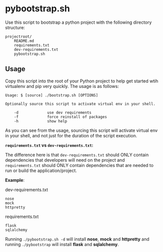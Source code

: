 # pybootstrap.sh

Use this script to bootstrap a python project with the following directory structure:

```
projectroot/
    README.md
    requirements.txt
    dev-requirements.txt
    pybootstrap.sh
```

## Usage

Copy this script into the root of your Python project to help get started wtih virtualenv
and pip very quickly.  The usage is as follows:

```
Usage: $ [source] ./bootstrap.sh [OPTIONS]

Optionally source this script to activate virtual env in your shell.

    -d             use dev requirements
    -f             force reinstall of packages
    -h             show help
```

As you can see from the usage, sourcing this script will activate virtual env in
your shell, and not just for the duration of the script execution.

**`requirements.txt` vs `dev-requirements.txt`:**

The difference here is that `dev-requirements.txt` should ONLY contain dependencies
that developers will need on the project and `requirements.txt` should ONLY
contain dependencies that are needed to run or build the application/project.

**Example**:

dev-requirements.txt
```
nose
mock
httpretty
```

requirements.txt
```
flask
sqlalchemy
```

Running `./pybootstrap.sh -d` will install **nose**, **mock** and **httpretty** and
running `./pybootstrap` will install **flask** and **sqlalchemy**.
